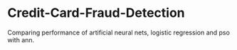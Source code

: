 # Credit-Card-Fraud-Detection
Comparing performance of artificial neural nets, logistic regression and pso with ann.

